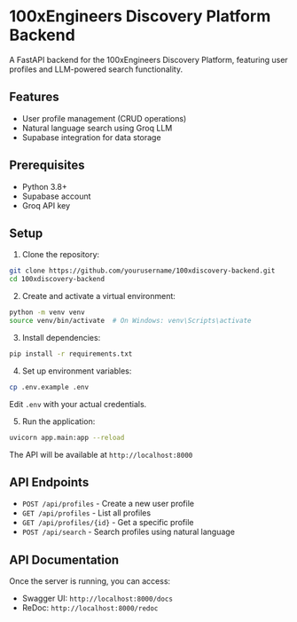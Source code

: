 # 100xEngineers Discovery Platform Backend

A FastAPI backend for the 100xEngineers Discovery Platform, featuring user profiles and LLM-powered search functionality.

## Features

- User profile management (CRUD operations)
- Natural language search using Groq LLM
- Supabase integration for data storage

## Prerequisites

- Python 3.8+
- Supabase account
- Groq API key

## Setup

1. Clone the repository:
```bash
git clone https://github.com/yourusername/100xdiscovery-backend.git
cd 100xdiscovery-backend
```

2. Create and activate a virtual environment:
```bash
python -m venv venv
source venv/bin/activate  # On Windows: venv\Scripts\activate
```

3. Install dependencies:
```bash
pip install -r requirements.txt
```

4. Set up environment variables:
```bash
cp .env.example .env
```
Edit `.env` with your actual credentials.

5. Run the application:
```bash
uvicorn app.main:app --reload
```

The API will be available at `http://localhost:8000`

## API Endpoints

- `POST /api/profiles` - Create a new user profile
- `GET /api/profiles` - List all profiles
- `GET /api/profiles/{id}` - Get a specific profile
- `POST /api/search` - Search profiles using natural language

## API Documentation

Once the server is running, you can access:
- Swagger UI: `http://localhost:8000/docs`
- ReDoc: `http://localhost:8000/redoc` 